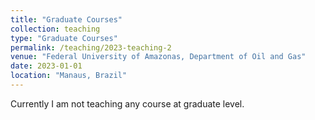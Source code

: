 ```yaml
---
title: "Graduate Courses"
collection: teaching
type: "Graduate Courses"
permalink: /teaching/2023-teaching-2
venue: "Federal University of Amazonas, Department of Oil and Gas"
date: 2023-01-01
location: "Manaus, Brazil"
---
```


Currently I am not teaching any course at graduate level.
